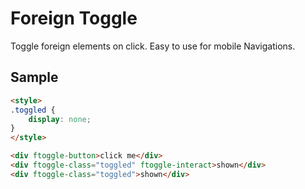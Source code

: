 # Foreign Toggle
Toggle foreign elements on click. Easy to use for mobile Navigations.

## Sample
```html
<style>
.toggled {
    display: none;
}
</style>

<div ftoggle-button>click me</div>
<div ftoggle-class="toggled" ftoggle-interact>shown</div>
<div ftoggle-class="toggled">shown</div>
```